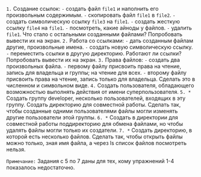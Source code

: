 `1.` Создание ссылок:
`-` создать файл `file1` и наполнить его произвольным содержимым.
`-` скопировать файл `file1` в `file2`.
`-` создать символическую ссылку `file3` на `file1`.
`-` создать жесткую ссылку `file4` на `file1`.
`-` посмотреть, какие айноды у файлов.
`-` удалить `file1`. Что стало с остальными созданными файлами? Попробовать вывести их на экран.
`2.` Работа со ссылками:
`-` дать созданным файлам другие, произвольные имена.
`-` создать новую символическую ссылку.
`-` переместить ссылки в другую директорию. Работают ли ссылки? Попробовать вывести их на экран.
`3.` Права файлов:
`-` создать два произвольных файла.
`-` первому файлу присвоить права на чтение, запись для владельца и группы; на чтение для всех.
`-` второму файлу присвоить права на чтение, запись только для владельца. Сделать это в численном и символьном виде.
`4.` Создать пользователя, обладающего возможностью выполнять действия от имени суперпользователя.
`5. *` Создать группу developer, несколько пользователей, входящих в эту группу. Создать директорию для совместной работы.  Сделать так, чтобы созданные одними пользователями файлы могли изменять другие пользователи этой группы.
`6. *` Создать в директории для совместной работы поддиректорию для обмена файлами, но чтобы удалять файлы могли только их создатели.
`7. *` Создать директорию, в которой есть несколько файлов. Сделать так, чтобы открыть файлы можно только, зная имя файла, а через ls список файлов посмотреть нельзя.

`Примечание:` Задания с 5 по 7 даны для тех, кому упражнений 1-4 показалось недостаточно.
